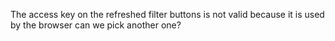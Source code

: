 The access key on the refreshed filter buttons is not valid because it is used by the browser can we pick another one?
